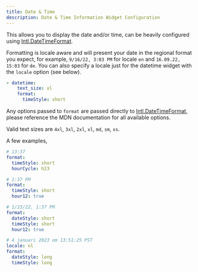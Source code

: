 ```yaml
---
title: Date & Time
description: Date & Time Information Widget Configuration
---
```



This allows you to display the date and/or time, can be heavily configured using [Intl.DateTimeFormat](https://developer.mozilla.org/en-US/docs/Web/JavaScript/Reference/Global_Objects/Intl/DateTimeFormat/DateTimeFormat).

Formatting is locale aware and will present your date in the regional format you expect, for example, `9/16/22, 3:03 PM` for locale `en` and `16.09.22, 15:03` for `de`. You can also specify a locale just for the datetime widget with the `locale` option (see below).

```yaml
- datetime:
    text_size: xl
    format:
      timeStyle: short
```

Any options passed to `format` are passed directly to [Intl.DateTimeFormat](https://developer.mozilla.org/en-US/docs/Web/JavaScript/Reference/Global_Objects/Intl/DateTimeFormat/DateTimeFormat), please reference the MDN documentation for all available options.

Valid text sizes are `4xl`, `3xl`, `2xl`, `xl`, `md`, `sm`, `xs`.

A few examples,

```yaml
# 13:37
format:
  timeStyle: short
  hourCycle: h23
```

```yaml
# 1:37 PM
format:
  timeStyle: short
  hour12: true
```

```yaml
# 1/23/22, 1:37 PM
format:
  dateStyle: short
  timeStyle: short
  hour12: true
```

```yaml
# 4 januari 2023 om 13:51:25 PST
locale: nl
format:
  dateStyle: long
  timeStyle: long
```


